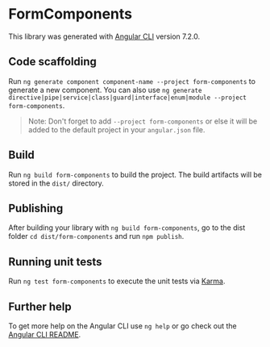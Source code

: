 # FormComponents

This library was generated with [Angular CLI](https://github.com/angular/angular-cli) version 7.2.0.

## Code scaffolding

Run `ng generate component component-name --project form-components` to generate a new component. You can also use `ng generate directive|pipe|service|class|guard|interface|enum|module --project form-components`.
> Note: Don't forget to add `--project form-components` or else it will be added to the default project in your `angular.json` file. 

## Build

Run `ng build form-components` to build the project. The build artifacts will be stored in the `dist/` directory.

## Publishing

After building your library with `ng build form-components`, go to the dist folder `cd dist/form-components` and run `npm publish`.

## Running unit tests

Run `ng test form-components` to execute the unit tests via [Karma](https://karma-runner.github.io).

## Further help

To get more help on the Angular CLI use `ng help` or go check out the [Angular CLI README](https://github.com/angular/angular-cli/blob/master/README.md).
